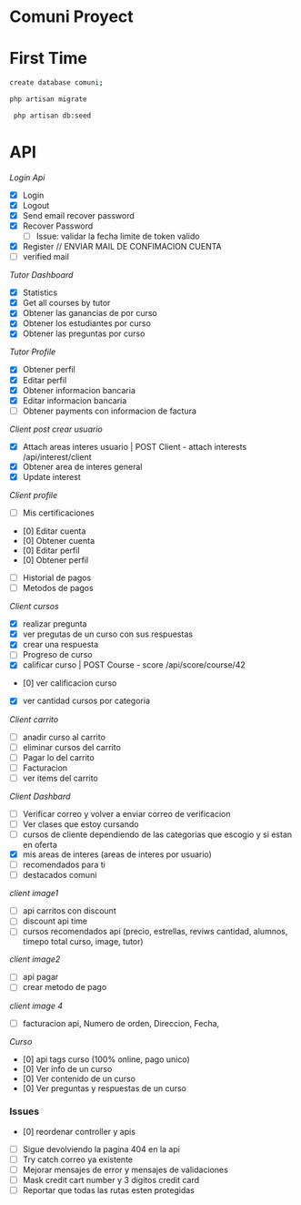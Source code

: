 # Comuni Proyect

# First Time

```sh
create database comuni;
```

```sh
php artisan migrate
```

```sh
 php artisan db:seed
```

# API

_Login Api_

-   [x] Login
-   [x] Logout
-   [x] Send email recover password
-   [x] Recover Password
    -   [ ] Issue: validar la fecha limite de token valido
-   [x] Register // ENVIAR MAIL DE CONFIMACION CUENTA
-   [ ] verified mail

_Tutor Dashboard_

-   [x] Statistics
-   [x] Get all courses by tutor
-   [x] Obtener las ganancias de por curso
-   [x] Obtener los estudiantes por curso
-   [x] Obtener las preguntas por curso

_Tutor Profile_

-   [x] Obtener perfil
-   [x] Editar perfil
-   [x] Obtener informacion bancaria
-   [x] Editar informacion bancaria
-   [ ] Obtener payments con informacion de factura

_Client post crear usuario_

-   [x] Attach areas interes usuario | POST Client - attach interests /api/interest/client
-   [x] Obtener area de interes general
-   [x] Update interest

_Client profile_

-   [ ] Mis certificaciones
-   [0] Editar cuenta
-   [0] Obtener cuenta
-   [0] Editar perfil
-   [0] Obtener perfil
-   [ ] Historial de pagos
-   [ ] Metodos de pagos

_Client cursos_

-   [x] realizar pregunta
-   [x] ver pregutas de un curso con sus respuestas
-   [x] crear una respuesta
-   [ ] Progreso de curso
-   [x] calificar curso | POST Course - score /api/score/course/42
-   [0] ver calificacion curso
-   [x] ver cantidad cursos por categoria

_Client carrito_

-   [ ] anadir curso al carrito
-   [ ] eliminar cursos del carrito
-   [ ] Pagar lo del carrito
-   [ ] Facturacion
-   [ ] ver items del carrito

_Client Dashbard_

-   [ ] Verificar correo y volver a enviar correo de verificacion
-   [ ] Ver clases que estoy cursando
-   [ ] cursos de cliente dependiendo de las categorias que escogio y si estan en oferta
-   [x] mis areas de interes (areas de interes por usuario)
-   [ ] recomendados para ti
-   [ ] destacados comuni

_client image1_

-   [ ] api carritos con discount
-   [ ] discount api time
-   [ ] cursos recomendados api (precio, estrellas, reviws cantidad, alumnos, timepo total curso, image, tutor)

_client image2_

-   [ ] api pagar
-   [ ] crear metodo de pago

_client image 4_

-   [ ] facturacion api, Numero de orden, Direccion, Fecha,

_Curso_

-   [0] api tags curso (100% online, pago unico)
-   [0] Ver info de un curso
-   [0] Ver contenido de un curso
-   [0] Ver preguntas y respuestas de un curso

### Issues

-   [0] reordenar controller y apis
-   [ ] Sigue devolviendo la pagina 404 en la api
-   [ ] Try catch correo ya existente
-   [ ] Mejorar mensajes de error y mensajes de validaciones
-   [ ] Mask credit cart number y 3 digitos credit card
-   [ ] Reportar que todas las rutas esten protegidas
